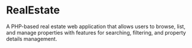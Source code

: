 # RealEstate
A PHP-based real estate web application that allows users to browse, list, and manage properties with features for searching, filtering, and property details management.

